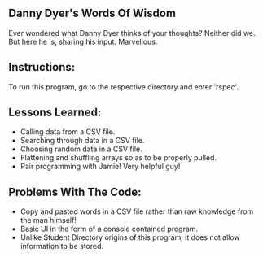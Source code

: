 Danny Dyer's Words Of Wisdom
--
Ever wondered what Danny Dyer thinks of your thoughts? Neither did we. But here he is, sharing his input. Marvellous.

Instructions:
--
To run this program, go to the respective directory and enter 'rspec'.


Lessons Learned:
--
* Calling data from a CSV file.
* Searching through data in a CSV file.
* Choosing random data in a CSV file.
* Flattening and shuffling arrays so as to be properly pulled.
* Pair programming with Jamie! Very helpful guy!

Problems With The Code:
--
* Copy and pasted words in a CSV file rather than raw knowledge from the man himself!
* Basic UI in the form of a console contained program.
* Unlike Student Directory origins of this program, it does not allow information to be stored.